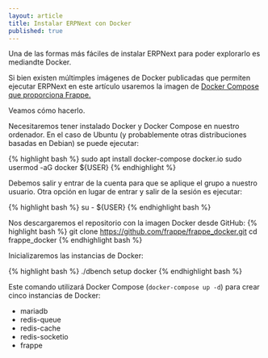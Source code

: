 ```yaml
---
layout: article
title: Instalar ERPNext con Docker
published: true
---
```

Una de las formas más fáciles de instalar ERPNext para poder explorarlo es mediandte Docker.

Si bien existen múltimples imágenes de Docker publicadas que permiten ejecutar ERPNext en este artículo usaremos la imagen de [Docker Compose que proporciona Frappe.](https://github.com/frappe/frappe_docker)

Veamos cómo hacerlo.

Necesitaremos tener instalado Docker y Docker Compose en nuestro ordenador. En el caso de Ubuntu (y probablemente otras distribuciones basadas en Debian) se puede ejecutar:

{% highlight bash %}
sudo apt install docker-compose docker.io
sudo usermod -aG docker ${USER}
{% endhighlight %}

Debemos salir y entrar de la cuenta para que se aplique el grupo a nuestro usuario. Otra opción en lugar de entrar y salir de la sesión es ejecutar:

{% highlight bash %}
su - ${USER}
{% endhighlight bash %}


Nos descargaremos el repositorio con la imagen Docker desde GitHub:
{% highlight bash %}
git clone https://github.com/frappe/frappe_docker.git
cd frappe_docker
{% endhighlight bash %}

Inicializaremos las instancias de Docker:

{% highlight bash %}
./dbench setup docker
{% endhighlight bash %}

Este comando utilizará Docker Compose (`docker-compose up -d`) para crear cinco instancias de Docker:

* mariadb
* redis-queue
* redis-cache
* redis-socketio
* frappe





